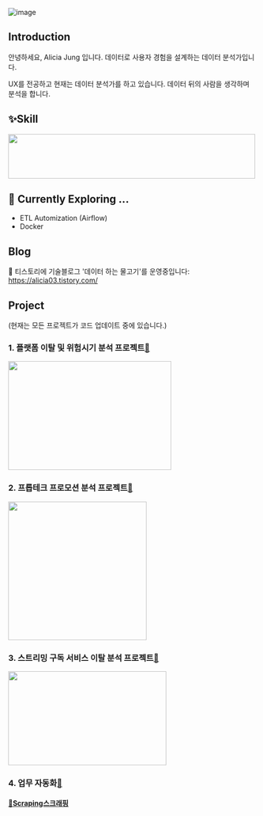 ![image](https://github.com/user-attachments/assets/8318d724-3af2-42ae-992b-ab8931f5b4b4)

## Introduction 
안녕하세요, Alicia Jung 입니다. 데이터로 사용자 경험을 설계하는 데이터 분석가입니다. 

UX를 전공하고 현재는 데이터 분석가를 하고 있습니다. 데이터 뒤의 사람을 생각하며 분석을 합니다. 

## ✨Skill  
<img src="https://github.com/user-attachments/assets/75567d85-e663-48ac-915b-11c6c5fb28ba" width="500" height="90"/>

## 🌱 Currently Exploring ...
- ETL Automization (Airflow)
- Docker
   
## Blog
🔗 티스토리에 기술블로그 '데이터 하는 물고기'를 운영중입니다: https://alicia03.tistory.com/

## Project
(현재는 모든 프로젝트가 코드 업데이트 중에 있습니다.)
### 1. 플랫폼 이탈 및 위험시기 분석 프로젝트[🔗](https://github.com/alicia-here/platform-project.git)
[<img src="https://github.com/user-attachments/assets/8a6ef6c9-0ff7-45a8-a59d-96fa5f327b40" width="330" height="220"/>](https://github.com/alicia-here/platform-project.git)

### 2. 프롭테크 프로모션 분석 프로젝트[🔗](https://github.com/alicia-here/proptech-promtion-project.git)
[<img src="https://github.com/user-attachments/assets/3127644c-eea9-4d5e-a1f8-d48ca780f22d" width="280" height="280"/>](https://github.com/alicia-here/proptech-promtion-project.git)

### 3. 스트리밍 구독 서비스 이탈 분석 프로젝트[🔗](https://github.com/alicia-here/streaming-subsciption-project.git) 
[<img src="https://github.com/user-attachments/assets/f113ad60-247c-4002-a5a5-8902c5a51aaf" width="320" height="190"/>](https://github.com/alicia-here/streaming-subsciption-project.git)

### 4. 업무 자동화[🔗](https://github.com/alicia-here/ecommerce-automization.git)
#### [📁Scraping스크래핑](https://github.com/alicia-here/ecommerce-automization/tree/main/Scraping%EC%8A%A4%ED%81%AC%EB%9E%98%ED%95%91) 

<!---
alicia-here/alicia-here is a ✨ special ✨ repository because its `README.md` (this file) appears on your GitHub profile.
You can click the Preview link to take a look at your changes.
--->
